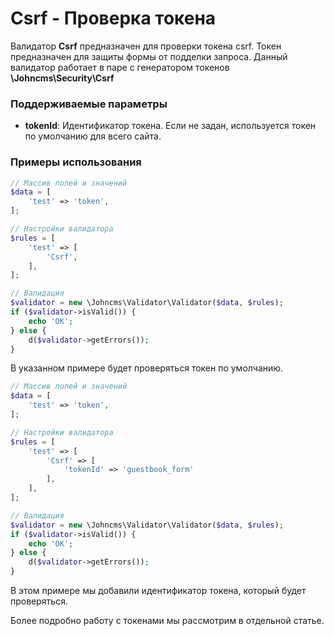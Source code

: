 # Csrf - Проверка токена

Валидатор **Csrf** предназначен для проверки токена csrf. Токен предназначен для защиты формы от подделки запроса. Данный валидатор работает в паре с генератором токенов **\Johncms\Security\Csrf**

### Поддерживаемые параметры

* **tokenId**: Идентификатор токена. Если не задан, используется токен по умолчанию для всего сайта.

### Примеры использования

```php
// Массив полей и значений
$data = [
    'test' => 'token',
];

// Настройки валидатора
$rules = [
    'test' => [
        'Csrf',
    ],
];

// Валидация
$validator = new \Johncms\Validator\Validator($data, $rules);
if ($validator->isValid()) {
    echo 'OK';
} else {
    d($validator->getErrors());
}
```

В указанном примере будет проверяться токен по умолчанию.

```php
// Массив полей и значений
$data = [
    'test' => 'token',
];

// Настройки валидатора
$rules = [
    'test' => [
        'Csrf' => [
            'tokenId' => 'guestbook_form'
        ],
    ],
];

// Валидация
$validator = new \Johncms\Validator\Validator($data, $rules);
if ($validator->isValid()) {
    echo 'OK';
} else {
    d($validator->getErrors());
}
```

В этом примере мы добавили идентификатор токена, который будет проверяться.

Более подробно работу с токенами мы рассмотрим в отдельной статье.

